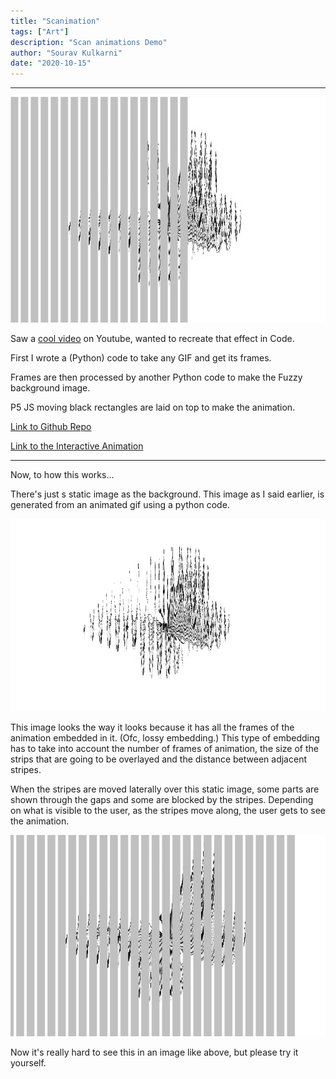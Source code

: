 ```yaml
---
title: "Scanimation"
tags: ["Art"]
description: "Scan animations Demo"
author: "Sourav Kulkarni"
date: "2020-10-15"
---
```


---

![Sketch](./sketch.png)

Saw a <a href="https://youtu.be/UW5bcsax78I" target="_blank">cool video</a> on Youtube, wanted to recreate that effect in Code.

First I wrote a (Python) code to take any GIF and get its frames.

Frames are then processed by another Python code to make the Fuzzy background image.

P5 JS moving black rectangles are laid on top to make the animation.

<a href="https://github.com/Souruly?tab=repositories" target="_blank">Link to Github Repo</a>

<a href="https://souruly.github.io/P5-Playground/Scanimation/" target="_blank">Link to the Interactive Animation</a>

---

Now, to how this works...

There's just s static image as the background. This image as I said earlier, is generated from an animated gif using a python code.

![Static Image](./nostripe.png)

This image looks the way it looks because it has all the frames of the animation embedded in it. (Ofc, lossy embedding.) This type of embedding has to take into account the number of frames of animation, the size of the strips that are going to be overlayed and the distance between adjacent stripes.

When the stripes are moved laterally over this static image, some parts are shown through the gaps and some are blocked by the stripes. Depending on what is visible to the user, as the stripes move along, the user gets to see the animation.

![Butterfly flapping its wings](./stripes.png)

Now it's really hard to see this in an image like above, but please try it yourself.